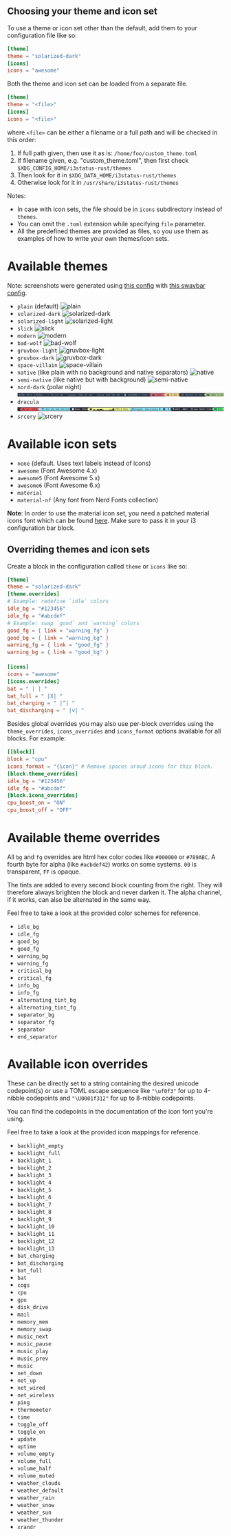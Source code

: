 ## Choosing your theme and icon set
To use a theme or icon set other than the default, add them to your configuration file like so:
```toml
[theme]
theme = "solarized-dark"
[icons]
icons = "awesome"
```
Both the theme and icon set can be loaded from a separate file. 
```toml
[theme]
theme = "<file>"
[icons]
icons = "<file>"
```
where `<file>` can be either a filename or a full path and will be checked in this order:

1. If full path given, then use it as is: `/home/foo/custom_theme.toml`
2. If filename given, e.g. "custom_theme.toml", then first check `$XDG_CONFIG_HOME/i3status-rust/themes`
3. Then look for it in `$XDG_DATA_HOME/i3status-rust/themes`
4. Otherwise look for it in `/usr/share/i3status-rust/themes`

Notes:
- In case with icon sets, the file should be in `icons` subdirectory instead of `themes`.
- You can omit the `.toml` extension while specifying `file` parameter.
- All the predefined themes are provided as files, so you use them as examples of how to write your own themes/icon sets.

# Available themes

Note: screenshots were generated using [this config](https://github.com/greshake/i3status-rust/blob/master/gen-screenshots/screenshot_config.toml) with [this swaybar config](https://github.com/greshake/i3status-rust/blob/master/gen-screenshots/swayconfig_i3rs).

* `plain` (default)
![plain](https://raw.githubusercontent.com/greshake/i3status-rust/master/img/themes/plain.png)
* `solarized-dark`
![solarized-dark](https://raw.githubusercontent.com/greshake/i3status-rust/master/img/themes/solarized-dark.png)
* `solarized-light`
![solarized-light](https://raw.githubusercontent.com/greshake/i3status-rust/master/img/themes/solarized-light.png)
* `slick`
![slick](https://raw.githubusercontent.com/greshake/i3status-rust/master/img/themes/slick.png)
* `modern`
![modern](https://raw.githubusercontent.com/greshake/i3status-rust/master/img/themes/modern.png)
* `bad-wolf`
![bad-wolf](https://raw.githubusercontent.com/greshake/i3status-rust/master/img/themes/bad-wolf.png)
* `gruvbox-light`
![gruvbox-light](https://raw.githubusercontent.com/greshake/i3status-rust/master/img/themes/gruvbox-light.png)
* `gruvbox-dark`
![gruvbox-dark](https://raw.githubusercontent.com/greshake/i3status-rust/master/img/themes/gruvbox-dark.png)
* `space-villain`
![space-villain](https://raw.githubusercontent.com/greshake/i3status-rust/master/img/themes/space-villain.png)
* `native` (like plain with no background and native separators)
![native](https://raw.githubusercontent.com/greshake/i3status-rust/master/img/themes/native.png)
* `semi-native` (like native but with background)
![semi-native](https://raw.githubusercontent.com/greshake/i3status-rust/master/img/themes/semi-native.png)
* `nord-dark` (polar night)
![nord-dark](https://raw.githubusercontent.com/greshake/i3status-rust/master/img/themes/nord-dark.png)
* `dracula`
![dracula](https://raw.githubusercontent.com/greshake/i3status-rust/master/img/themes/dracula.png)
* `srcery`
![srcery](https://raw.githubusercontent.com/greshake/i3status-rust/master/img/themes/srcery.png)

# Available icon sets

* `none` (default. Uses text labels instead of icons)
* `awesome` (Font Awesome 4.x)
* `awesome5` (Font Awesome 5.x)
* `awesome6` (Font Awesome 6.x)
* `material`
* `material-nf` (Any font from Nerd Fonts collection)

 **Note**: In order to use the material icon set, you need a patched material icons font which can be found [here](https://gist.github.com/draoncc/3c20d8d4262892ccd2e227eefeafa8ef/raw/3e6e12c213fba1ec28aaa26430c3606874754c30/MaterialIcons-Regular-for-inline.ttf). Make sure to pass it in your i3 configuration bar block.

## Overriding themes and icon sets

Create a block in the configuration called `theme` or `icons` like so:

```toml
[theme]
theme = "solarized-dark"
[theme.overrides]
# Example: redefine `idle` colors
idle_bg = "#123456"
idle_fg = "#abcdef"
# Example: swap `good` and `warning` colors
good_fg = { link = "warning_fg" }
good_bg = { link = "warning_bg" }
warning_fg = { link = "good_fg" }
warning_bg = { link = "good_bg" }

[icons]
icons = "awesome"
[icons.overrides]
bat = " | | "
bat_full = " |X| "
bat_charging = " |^| "
bat_discharging = " |v| "
```

Besides global overrides you may also use per-block overrides using the `theme_overrides`, `icons_overrides` and `icons_format` options available for all blocks.
For example:
```toml
[[block]]
block = "cpu"
icons_format = "{icon}" # Remove spaces aroud icons for this block.
[block.theme_overrides]
idle_bg = "#123456"
idle_fg = "#abcdef"
[block.icons_overrides]
cpu_boost_on = "ON"
cpu_boost_off = "OFF"
```

# Available theme overrides

All `bg` and `fg` overrides are html hex color codes like `#000000` or `#789ABC`. A fourth byte for alpha (like `#acbdef42`) works on some systems. `00` is transparent, `FF` is opaque.

The tints are added to every second block counting from the right. They will therefore always brighten the block and never darken it. The alpha channel, if it works, can also be alternated in the same way.

Feel free to take a look at the provided color schemes for reference.

* `idle_bg`
* `idle_fg`
* `good_bg`
* `good_fg`
* `warning_bg`
* `warning_fg`
* `critical_bg`
* `critical_fg`
* `info_bg`
* `info_fg`
* `alternating_tint_bg`
* `alternating_tint_fg`
* `separator_bg`
* `separator_fg`
* `separator`
* `end_separator`

# Available icon overrides

These can be directly set to a string containing the desired unicode codepoint(s) or use a TOML escape sequence like `"\uf0f3"` for up to 4-nibble codepoints and `"\U0001f312"` for up to 8-nibble codepoints.

You can find the codepoints in the documentation of the icon font you're using.

Feel free to take a look at the provided icon mappings for reference.

* `backlight_empty`
* `backlight_full`
* `backlight_1`
* `backlight_2`
* `backlight_3`
* `backlight_4`
* `backlight_5`
* `backlight_6`
* `backlight_7`
* `backlight_8`
* `backlight_9`
* `backlight_10`
* `backlight_11`
* `backlight_12`
* `backlight_13`
* `bat_charging`
* `bat_discharging`
* `bat_full`
* `bat`
* `cogs`
* `cpu`
* `gpu`
* `disk_drive`
* `mail`
* `memory_mem`
* `memory_swap`
* `music_next`
* `music_pause`
* `music_play`
* `music_prev`
* `music`
* `net_down`
* `net_up`
* `net_wired`
* `net_wireless`
* `ping`
* `thermometer`
* `time`
* `toggle_off`
* `toggle_on`
* `update`
* `uptime`
* `volume_empty`
* `volume_full`
* `volume_half`
* `volume_muted`
* `weather_clouds`
* `weather_default`
* `weather_rain`
* `weather_snow`
* `weather_sun`
* `weather_thunder`
* `xrandr`
